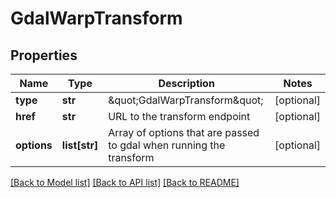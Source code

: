 # GdalWarpTransform

## Properties
Name | Type | Description | Notes
------------ | ------------- | ------------- | -------------
**type** | **str** | \&quot;GdalWarpTransform\&quot; | [optional] 
**href** | **str** | URL to the transform endpoint | [optional] 
**options** | **list[str]** | Array of options that are passed to gdal when running the transform | [optional] 

[[Back to Model list]](../README.md#documentation-for-models) [[Back to API list]](../README.md#documentation-for-api-endpoints) [[Back to README]](../README.md)

